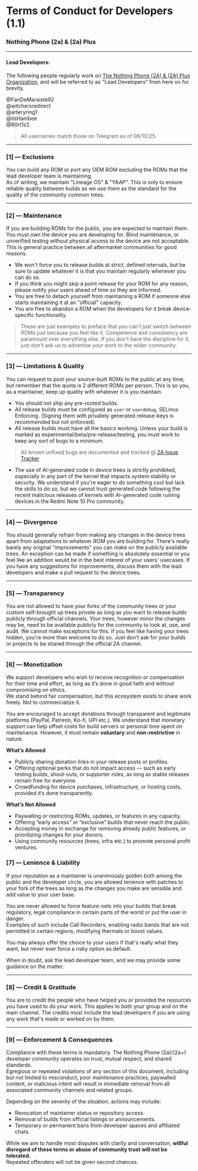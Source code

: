 # Terms of Conduct for Developers (1.1)
### Nothing Phone (2a) & (2a) Plus

------

#### Lead Developers:
The following people regularly work on [The Nothing Phone (2A) & (2A) Plus Organization](https://github.com/Nothing-2A), and will be referred to as "Lead Developers" from here on for brevity.

@FanDeMaraiste92 \
@witchersredirect \
@arteryring1 \
@itsHanibee \
@R0rt1z2

> All usernames match those on Telegram as of 06/10/25.

------

### [1] — Exclusions

You can build any ROM or port any OEM ROM excluding the ROMs that the lead developer team is maintaining. \
As of writing, we maintain "Lineage OS" & "YAAP". This is only to ensure reliable quality between builds as we use them as the standard for the quality of the community common trees.

------

### [2] — Maintenance

If you are building ROMs for the public, you are expected to maintain them. You must own the device you are developing for. Blind maintenance, or unverified testing without physical access to the device are not acceptable. This is general practice between all aftermarket communities for good reasons.

- We won't force you to release builds at strict, defined intervals, but be sure to update whatever it is that you maintain regularly whenever you can do so.
- If you think you might skip a point release for your ROM for any reason, please notify your users ahead of time so they are informed. 
- You are free to detach yourself from maintaining a ROM if someone else starts maintaining it at an "official" capacity.
- You are free to abandon a ROM when the developers for it break device-specific functionality.

> These are just examples to preface that you can't just switch between ROMs just because you feel like it. Competence and consistency are paramount over everything else. If you don't have the discipline for it, just don't ask us to advertise your work to the wider community.

------

### [3] — Limitations & Quality
You can request to post your source-built ROMs to the public at any time, but remember that the quota is 2 different ROMs per person. This is so you, as a maintainer, keep up quality with whatever it is you maintain. 

- You should not ship any pre-rooted builds.
- All release builds must be configured as `user` or `userdebug`, SELinux Enforcing. (Signing them with privately generated release-keys is recommended but not enforced).
- All release builds must have all the basics working. Unless your build is marked as experimental/beta/pre-release/testing, you must work to keep any sort of bugs to a minimum.
> All known unfixed bugs are documented and tracked @ [2A Issue Tracker](https://github.com/Nothing-2A/releases/issues)

- The use of AI-generated code in device trees is strictly prohibited, especially in any part of the kernel that impacts system stability or security. We understand if you're eager to do something cool but lack the skills to do so, but we cannot trust generated code following the recent malicious releases of kernels with AI-generated code ruining devices in the Redmi Note 10 Pro community.

------

### [4] — Divergence 

You should generally refrain from making any changes in the device trees apart from adaptations to whatever ROM you are building for. There's really barely any original "improvements" you can make on the publicly available trees. An exception can be made if something is absolutely essential or you feel like an addition would be in the best interest of your users' usecases. If you have any suggestions for improvements, discuss them with the lead developers and make a pull request to the device trees.

------

### [5] — Transparency
You are not allowed to have your forks of the community trees or your custom self-brought up trees private as long as you want to release builds publicly through official channels. Your trees, however minor the changes may be, need to be available publicly for the community to look at, use, and audit. We cannot make exceptions for this. If you feel like having your trees hidden, you're more than welcome to do so. Just don't ask for your builds or projects to be shared through the official 2A channel. 

------

### [6] — Monetization

We support developers who wish to receive recognition or compensation for their time and effort, as long as it’s done in good faith and without compromising on ethics. \
We stand behind fair compensation, but this ecosystem exists to share work freely. Not to commercialize it.

You are encouraged to accept donations through transparent and legitimate platforms (PayPal, Patreon, Ko-fi, UPI etc.). We understand that monetary support can help offset costs for build servers or personal time spent on maintenance. However, it must remain **voluntary** and **non-restrictive** in nature.

 **What’s Allowed**
- Publicly sharing donation links in your release posts or profiles.  
- Offering optional perks that do not impact access — such as early testing builds, shout-outs, or supporter roles, as long as stable releases remain free for everyone.  
- Crowdfunding for device purchases, infrastructure, or hosting costs, provided it’s done transparently.

**What’s Not Allowed**
- Paywalling or restricting ROMs, updates, or features in any capacity.  
- Offering “early access” or “exclusive” builds that never reach the public.  
- Accepting money in exchange for removing already public features, or prioritizing changes for your donors.  
- Using community resources (trees, infra etc.) to promote personal profit ventures.

### [7] — Lenience & Liability
If your reputation as a maintainer is unanimously golden both among the public and the developer circle, you are allowed lenience with patches to your fork of the trees as long as the changes you make are sensible and add value to your user base. 

You are never allowed to force feature-sets into your builds that break regulatory, legal compliance in certain parts of the world or put the user in danger. \
Examples of such include Call Recorders, enabling radio bands that are not permitted in certain regions, modifying thermals or boost values.

You may always offer the choice to your users if that's really what they want, but never ever force a risky option as default.

When in doubt, ask the lead developer team, and we may provide some guidance on the matter.

------

### [8] — Credit & Gratitude
You are to credit the people who have helped you or provided the resources you have used to do your work. This applies to both your group and on the main channel. The credits must include the lead developers if you are using any work that's made or worked on by them.

------

### [9] — Enforcement & Consequences

Compliance with these terms is mandatory. The Nothing Phone (2a)/(2a+) developer community operates on trust, mutual respect, and shared standards. \
Egregious or repeated violations of any section of this document, including but not limited to misconduct, poor maintenance practices, paywalled content, or malicious intent will result in immediate removal from all associated community channels and related groups.  

Depending on the severity of the situation, actions may include:
- Revocation of maintainer status or repository access.
- Removal of builds from official listings or announcements.
- Temporary or permanent bans from developer spaces and affiliated chats.  

While we aim to handle most disputes with clarity and conversation, **willful disregard of these terms or abuse of community trust will not be tolerated.**  
Repeated offenders will not be given second chances.

